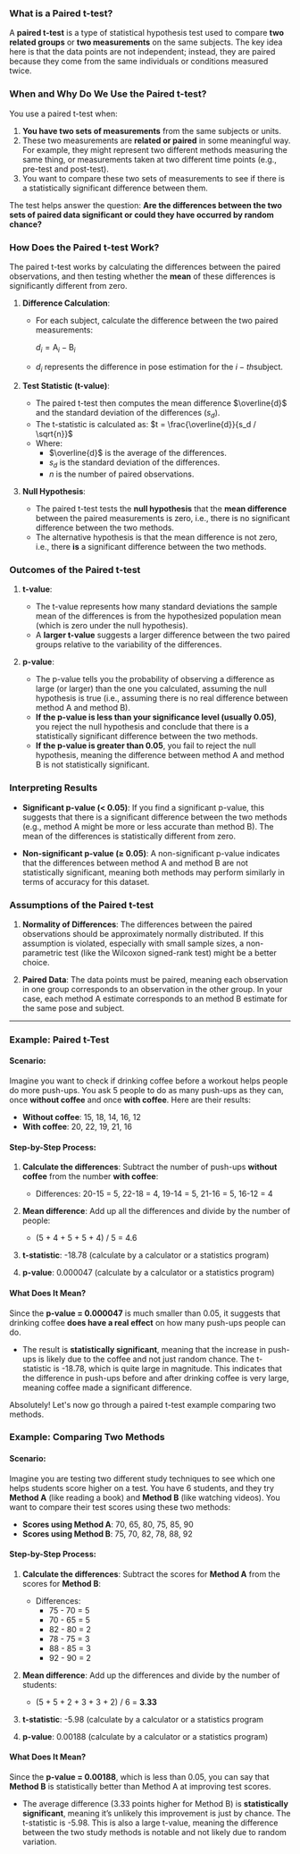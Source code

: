 ### What is a Paired t-test?

A **paired t-test** is a type of statistical hypothesis test used to compare **two related groups** or **two measurements** on the same subjects. The key idea here is that the data points are not independent; instead, they are paired because they come from the same individuals or conditions measured twice.

### When and Why Do We Use the Paired t-test?

You use a paired t-test when:
1. **You have two sets of measurements** from the same subjects or units.
2. These two measurements are **related or paired** in some meaningful way. For example, they might represent two different methods measuring the same thing, or measurements taken at two different time points (e.g., pre-test and post-test).
3. You want to compare these two sets of measurements to see if there is a statistically significant difference between them.

The test helps answer the question: **Are the differences between the two sets of paired data significant or could they have occurred by random chance?**

### How Does the Paired t-test Work?

The paired t-test works by calculating the differences between the paired observations, and then testing whether the **mean** of these differences is significantly different from zero.

1. **Difference Calculation**:
   - For each subject, calculate the difference between the two paired measurements:
     
     $d_i = \text{A}_i - \text{B}_i$
    
   - $d_i$ represents the difference in pose estimation for the $i-th$subject.

2. **Test Statistic (t-value)**:
   - The paired t-test then computes the mean difference $\overline{d}$ and the standard deviation of the differences ($s_d$).
   - The t-statistic is calculated as:
     $t = \frac{\overline{d}}{s_d / \sqrt{n}}$
   - Where:
     - $\overline{d}$ is the average of the differences.
     - $s_d$ is the standard deviation of the differences.
     - $n$ is the number of paired observations.

3. **Null Hypothesis**:
   - The paired t-test tests the **null hypothesis** that the **mean difference** between the paired measurements is zero, i.e., there is no significant difference between the two methods.
   - The alternative hypothesis is that the mean difference is not zero, i.e., there **is** a significant difference between the two methods.

### Outcomes of the Paired t-test

1. **t-value**:
   - The t-value represents how many standard deviations the sample mean of the differences is from the hypothesized population mean (which is zero under the null hypothesis).
   - A **larger t-value** suggests a larger difference between the two paired groups relative to the variability of the differences.

2. **p-value**:
   - The p-value tells you the probability of observing a difference as large (or larger) than the one you calculated, assuming the null hypothesis is true (i.e., assuming there is no real difference between method A and method B).
   - **If the p-value is less than your significance level (usually 0.05)**, you reject the null hypothesis and conclude that there is a statistically significant difference between the two methods.
   - **If the p-value is greater than 0.05**, you fail to reject the null hypothesis, meaning the difference between method A and method B is not statistically significant.

### Interpreting Results

- **Significant p-value (< 0.05)**: If you find a significant p-value, this suggests that there is a significant difference between the two methods (e.g., method A might be more or less accurate than method B). The mean of the differences is statistically different from zero.
  
- **Non-significant p-value (≥ 0.05)**: A non-significant p-value indicates that the differences between method A and method B are not statistically significant, meaning both methods may perform similarly in terms of accuracy for this dataset.

### Assumptions of the Paired t-test

1. **Normality of Differences**: The differences between the paired observations should be approximately normally distributed. If this assumption is violated, especially with small sample sizes, a non-parametric test (like the Wilcoxon signed-rank test) might be a better choice.
   
2. **Paired Data**: The data points must be paired, meaning each observation in one group corresponds to an observation in the other group. In your case, each method A estimate corresponds to an method B estimate for the same pose and subject.

----
### Example: Paired t-Test

#### Scenario:
Imagine you want to check if drinking coffee before a workout helps people do more push-ups. You ask 5 people to do as many push-ups as they can, once **without coffee** and once **with coffee**. Here are their results:

- **Without coffee**: 15, 18, 14, 16, 12
- **With coffee**: 20, 22, 19, 21, 16

#### Step-by-Step Process:

1. **Calculate the differences**: Subtract the number of push-ups **without coffee** from the number **with coffee**:
   - Differences: 20-15 = 5, 22-18 = 4, 19-14 = 5, 21-16 = 5, 16-12 = 4

2. **Mean difference**: Add up all the differences and divide by the number of people:
   - (5 + 4 + 5 + 5 + 4) / 5 = 4.6

3. **t-statistic**: -18.78 (calculate by a calculator or a statistics program)

4. **p-value**: 0.000047  (calculate by a calculator or a statistics program)

#### What Does It Mean?
Since the **p-value = 0.000047** is much smaller than 0.05, it suggests that drinking coffee **does have a real effect** on how many push-ups people can do.
- The result is **statistically significant**, meaning that the increase in push-ups is likely due to the coffee and not just random chance.
The t-statistic is -18.78, which is quite large in magnitude. This indicates that the difference in push-ups before and after drinking coffee is very large, meaning coffee made a significant difference.

Absolutely! Let's now go through a paired t-test example comparing two methods.

### Example: Comparing Two Methods

#### Scenario:
Imagine you are testing two different study techniques to see which one helps students score higher on a test. You have 6 students, and they try **Method A** (like reading a book) and **Method B** (like watching videos). You want to compare their test scores using these two methods:

- **Scores using Method A**: 70, 65, 80, 75, 85, 90
- **Scores using Method B**: 75, 70, 82, 78, 88, 92

#### Step-by-Step Process:

1. **Calculate the differences**: Subtract the scores for **Method A** from the scores for **Method B**:
   - Differences: 
     - 75 - 70 = 5
     - 70 - 65 = 5
     - 82 - 80 = 2
     - 78 - 75 = 3
     - 88 - 85 = 3
     - 92 - 90 = 2

2. **Mean difference**: Add up the differences and divide by the number of students:
   - (5 + 5 + 2 + 3 + 3 + 2) / 6 = **3.33**

3. **t-statistic**: -5.98 (calculate by a calculator or a statistics program
  
4. **p-value**: 0.00188  (calculate by a calculator or a statistics program)

#### What Does It Mean?

Since the **p-value = 0.00188**, which is less than 0.05, you can say that **Method B** is statistically better than Method A at improving test scores.
- The average difference (3.33 points higher for Method B) is **statistically significant**, meaning it’s unlikely this improvement is just by chance.
The t-statistic is -5.98. This is also a large t-value, meaning the difference between the two study methods is notable and not likely due to random variation.

